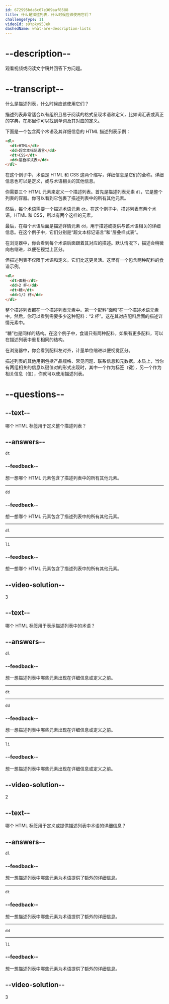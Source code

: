 ```yaml
---
id: 672995bda6c67e369aaf8588
title: 什么是描述列表，什么时候应该使用它们？
challengeType: 11
videoId: s9Ypky95Jek
dashedName: what-are-description-lists
---
```


# --description--

观看视频或阅读文字稿并回答下方问题。

# --transcript--

什么是描述列表，什么时候应该使用它们？

描述列表非常适合以有组织且易于阅读的格式呈现术语和定义，比如词汇表或真正的字典，在那里你可以找到单词及其对应的定义。

下面是一个包含两个术语及其详细信息的 HTML 描述列表示例：

```html
<dl>
  <dt>HTML</dt>
  <dd>超文本标记语言</dd>
  <dt>CSS</dt>
  <dd>层叠样式表</dd>
</dl>
```

在这个例子中，术语是 HTML 和 CSS 这两个缩写，详细信息是它们的全称。详细信息也可以是定义，或与术语相关的其他信息。

你需要三个 HTML 元素来定义一个描述列表。首先是描述列表元素 `dl`，它是整个列表的容器。你可以看到它包裹了描述列表中的所有其他元素。

然后，每个术语需要一个描述术语元素 `dt`。在这个例子中，描述列表有两个术语，HTML 和 CSS，所以有两个这样的元素。

最后，在每个术语后面是描述详情元素 `dd`，用于描述或提供与该术语相关的详细信息。在这个例子中，它们分别是“超文本标记语言”和“层叠样式表”。

在浏览器中，你会看到每个术语后面跟着其对应的描述。默认情况下，描述会稍微向右缩进，以便在视觉上区分。

但描述列表不仅限于术语和定义。它们比这更灵活。这里有一个包含两种配料的食谱示例。

```html
<dl>
  <dt>面粉</dt>
  <dd>2 杯</dd>
  <dt>糖</dt>
  <dd>1/2 杯</dd>
</dl>
```

整个描述列表都在一个描述列表元素中。第一个配料“面粉”在一个描述术语元素中。然后，你可以看到需要多少这种配料：“2 杯”。这在其对应配料后面的描述详情元素中。

“糖”也是同样的结构。在这个例子中，食谱只有两种配料，如果有更多配料，可以在描述列表中重复相同的结构。

在浏览器中，你会看到配料左对齐，计量单位缩进以便视觉区分。

描述列表的其他用例包括产品规格、常见问题、联系信息和元数据。本质上，当你有两组相关的信息以键值对的形式出现时，其中一个作为标签（键），另一个作为相关信息（值），你就可以使用描述列表。

# --questions--

## --text--

哪个 HTML 标签用于定义整个描述列表？

## --answers--

`dt`

### --feedback--

想一想哪个 HTML 元素包含了描述列表中的所有其他元素。

---

`dd`

### --feedback--

想一想哪个 HTML 元素包含了描述列表中的所有其他元素。

---

`dl`

---

`li`

### --feedback--

想一想哪个 HTML 元素包含了描述列表中的所有其他元素。

## --video-solution--

3

## --text--

哪个 HTML 标签用于表示描述列表中的术语？

## --answers--

`dl`

### --feedback--

想一想描述列表中哪些元素出现在详细信息或定义之前。

---

`dt`

---

`dd`

### --feedback--

想一想描述列表中哪些元素出现在详细信息或定义之前。

---

`li`

### --feedback--

想一想描述列表中哪些元素出现在详细信息或定义之前。

## --video-solution--

2

## --text--

哪个 HTML 标签用于定义或提供描述列表中术语的详细信息？

## --answers--

`dl`

### --feedback--

想一想描述列表中哪些元素为术语提供了额外的详细信息。

---

`dt`

### --feedback--

想一想描述列表中哪些元素为术语提供了额外的详细信息。

---

`dd`

---

`li`

### --feedback--

想一想描述列表中哪些元素为术语提供了额外的详细信息。

## --video-solution--

3

